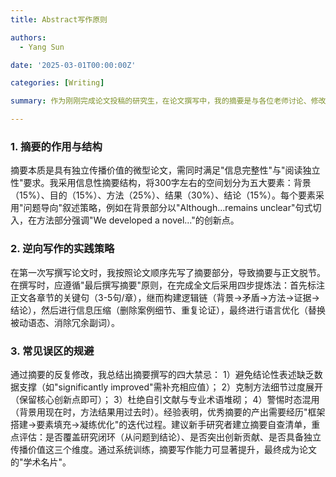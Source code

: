 ```yaml
---
title: Abstract写作原则

authors:
  - Yang Sun

date: '2025-03-01T00:00:00Z'

categories: [Writing]

summary: 作为刚刚完成论文投稿的研究生，在论文撰写中，我的摘要是与各位老师讨论、修改次数最多的部分，通过系统学习和反复实践，我对摘要撰写形成了以下三点核心认知：

---
```


### 1. 摘要的作用与结构
摘要本质是具有独立传播价值的微型论文，需同时满足"信息完整性"与"阅读独立性"要求。我采用信息性摘要结构，将300字左右的空间划分为五大要素：背景（15%）、目的（15%）、方法（25%）、结果（30%）、结论（15%）。每个要素采用"问题导向"叙述策略，例如在背景部分以"Although...remains unclear"句式切入，在方法部分强调"We developed a novel..."的创新点。

### 2. 逆向写作的实践策略
在第一次写撰写论文时，我按照论文顺序先写了摘要部分，导致摘要与正文脱节。在撰写时，应遵循"最后撰写摘要"原则，在完成全文后采用四步提炼法：首先标注正文各章节的关键句（3-5句/章），继而构建逻辑链（背景→矛盾→方法→证据→结论），然后进行信息压缩（删除案例细节、重复论证），最终进行语言优化（替换被动语态、消除冗余副词）。

### 3. 常见误区的规避
通过摘要的反复修改，我总结出摘要撰写的四大禁忌： 1）避免结论性表述缺乏数据支撑（如"significantly improved"需补充相应值）； 2）克制方法细节过度展开（保留核心创新点即可）； 3）杜绝自引文献与专业术语堆砌； 4）警惕时态混用（背景用现在时，方法结果用过去时）。经验表明，优秀摘要的产出需要经历"框架搭建→要素填充→凝练优化"的迭代过程。建议新手研究者建立摘要自查清单，重点评估：是否覆盖研究闭环（从问题到结论）、是否突出创新贡献、是否具备独立传播价值这三个维度。通过系统训练，摘要写作能力可显著提升，最终成为论文的"学术名片"。
